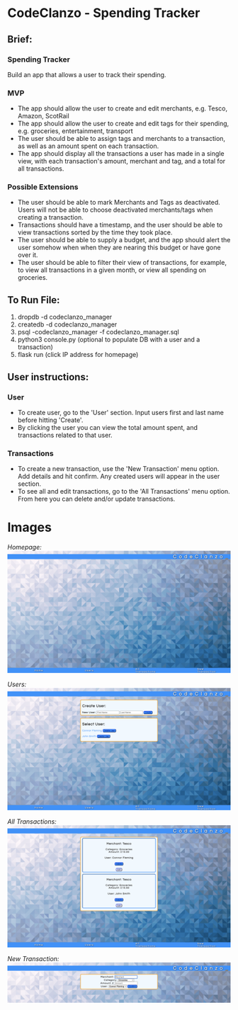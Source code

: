 # CodeClanzo - Spending Tracker

## Brief:

### Spending Tracker
Build an app that allows a user to track their spending.

### MVP
* The app should allow the user to create and edit merchants, e.g. Tesco, Amazon, ScotRail
* The app should allow the user to create and edit tags for their spending, e.g. groceries, entertainment, transport
* The user should be able to assign tags and merchants to a transaction, as well as an amount spent on each transaction.
* The app should display all the transactions a user has made in a single view, with each transaction's amount, merchant and tag, and a total for all transactions.

### Possible Extensions
* The user should be able to mark Merchants and Tags as deactivated. Users will not be able to choose deactivated merchants/tags when creating a transaction.
* Transactions should have a timestamp, and the user should be able to view transactions sorted by the time they took place.
* The user should be able to supply a budget, and the app should alert the user somehow when when they are nearing this budget or have gone over it.
* The user should be able to filter their view of transactions, for example, to view all transactions in a given month, or view all spending on groceries.


## To Run File:
1. dropdb -d codeclanzo_manager 
2. createdb -d codeclanzo_manager
3. psql -codeclanzo_manager -f codeclanzo_manager.sql
4. python3 console.py (optional to populate DB with a user and a transaction)
5. flask run (click IP address for homepage)


## User instructions:

### User
* To create user, go to the 'User' section. Input users first and last name before hitting 'Create'.
* By clicking the user you can view the total amount spent, and transactions related to that user.

### Transactions
* To create a new transaction, use the 'New Transaction' menu option. Add details and hit confirm. Any created users will appear in the user section.
* To see all and edit transactions, go to the 'All Transactions' menu option. From here you can delete and/or update transactions.


# Images
_Homepage:_
![homepage](/pics/Screen%20Shot%202023-03-22%20at%2021.43.33.png)

_Users:_
![users](/pics/Screen%20Shot%202023-03-22%20at%2021.43.47.png)

_All Transactions:_
![a-transacts](/pics/Screen%20Shot%202023-03-22%20at%2021.44.02.png)

_New Transaction:_
![n-transact](/pics/Screen%20Shot%202023-03-22%20at%2021.44.22.png)